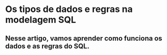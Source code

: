 # Os tipos de dados e regras na modelagem SQL
## Nesse artigo, vamos aprender como funciona os dados e as regras do SQL.

